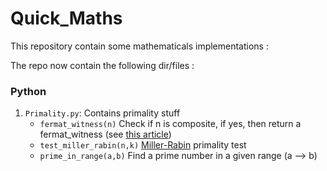 # Quick_Maths

This repository contain some mathematicals implementations : 

The repo now contain the following dir/files :

### Python
1. `Primality.py`: Contains primality stuff
   - `fermat_witness(n)` Check if n is composite, if yes, then return a fermat_witness (see [this article](https://en.wikipedia.org/wiki/Fermat_primality_test))
   - `test_miller_rabin(n,k)` [Miller-Rabin](https://fr.wikipedia.org/wiki/Test_de_primalit%C3%A9_de_Miller-Rabin) primality test
   - `prime_in_range(a,b)` Find a prime number in a given range (a --> b)

